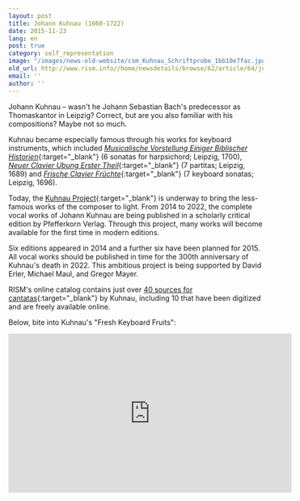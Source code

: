 ```yaml
---
layout: post
title: Johann Kuhnau (1660-1722)
date: 2015-11-23
lang: en
post: true
category: self_representation
image: "/images/news-old-website/csm_Kuhnau_Schriftprobe_1bb10e7fac.jpg"
old_url: http://www.rism.info//home/newsdetails/browse/62/article/64/johann-kuhnau-1660-1722.html
email: ''
author: ''
---
```



Johann Kuhnau – wasn't he Johann Sebastian Bach's predecessor as Thomaskantor in Leipzig? Correct, but are you also familiar with his compositions? Maybe not so much.

Kuhnau became especially famous through his works for keyboard instruments, which included [_Musicalische Vorstellung Einiger Biblischer Historien_](https://opac.rism.info/search?id=00000990035758){:target="_blank"} (6 sonatas for harpsichord; Leipzig, 1700), [_Neuer Clavier Ubung Erster Theil_](https://opac.rism.info/search?id=00000990035743){:target="_blank"} (7 partitas; Leipzig, 1689) and [_Frische Clavier Früchte_](https://opac.rism.info/search?View=rism&documentid=00000990035752){:target="_blank"} (7 keyboard sonatas; Leipzig, 1696).

Today, the [Kuhnau Project](http://www.pfefferkorn-verlag.com/de/das-kuhnau-projekt/){:target="_blank"} is underway to bring the less-famous works of the composer to light. From 2014 to 2022, the complete vocal works of Johann Kuhnau are being published in a scholarly critical edition by Pfefferkorn Verlag. Through this project, many works will become available for the first time in modern editions.

Six editions appeared in 2014 and a further six have been planned for 2015. All vocal works should be published in time for the 300th anniversary of Kuhnau's death in 2022. This ambitious project is being supported by David Erler, Michael Maul, and Gregor Mayer.

RISM's online catalog contains just over [40 sources for cantatas](https://opac.rism.info/search?View=rism&author=johann+kuhnau&subject=cantatas){:target="_blank"} by Kuhnau, including 10 that have been digitized and are freely available online.

Below, bite into Kuhnau's "Fresh Keyboard Fruits":
<iframe width="560" height="315" src="https://www.youtube.com/embed/seTVELK-vX0" frameborder="0" allowfullscreen></iframe>

